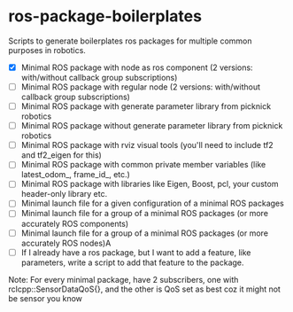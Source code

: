 # ros-package-boilerplates
Scripts to generate boilerplates ros packages for multiple common purposes in robotics.

- [x] Minimal ROS package with node as ros component (2 versions: with/without callback group subscriptions)
- [ ] Minimal ROS package with regular node (2 versions: with/without callback group subscriptions)
- [ ] Minimal ROS package with generate parameter library from picknick robotics
- [ ] Minimal ROS package without generate parameter library from picknick robotics
- [ ] Minimal ROS package with rviz visual tools (you'll need to include tf2 and tf2_eigen for this)
- [ ] Minimal ROS package with common private member variables (like latest_odom_, frame_id_, etc.)
- [ ] Minimal ROS package with libraries like Eigen, Boost, pcl, your custom header-only library etc.
- [ ] Minimal launch file for a given configuration of a minimal ROS packages
- [ ] Minimal launch file for a group of a minimal ROS packages (or more accurately ROS components)
- [ ] Minimal launch file for a group of a minimal ROS packages (or more accurately ROS nodes)A
- [ ] If I already have a ros package, but I want to add a feature, like parameters, write a script to add that feature to the package.

Note: For every minimal package, have 2 subscribers, one with rclcpp::SensorDataQoS{}, and the other is QoS set as best coz it might not be sensor you know
